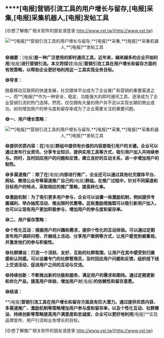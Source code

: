 ## ****[电报]**营销引流工具的用户增长与留存,**[电报]**采集,**[电报]**采集机器人,**[电报]**发帖工具**

[😍想了解推广相关软件的朋友请登录 http://www.vst.tw](http://www.vst.tw)

 <center><img src="https://vst.tw/MP4/tuiguang/png/7.png" alt="**[电报]**营销引流工具的用户增长与留存,**[电报]**采集,**[电报]**采集机器人,**[电报]**发帖工具"></center>

**😄摘要：**[电报]**是一种广泛使用的即时通讯工具，近年来，越来越多的企业开始利用**[电报]**进行营销引流。本文将探讨**[电报]**营销引流工具在用户增长和留存方面的有效策略，以帮助企业更好地利用这一工具实现业务目标。**

**😄导言：**

随着移动互联网的快速发展，社交媒体平台成为了企业推广和营销的重要渠道之一。而**[电报]**作为一种安全、稳定、功能强大的即时通讯工具，逐渐成为了企业营销引流的热门选择。然而，仅仅拥有大量的用户并不足以实现长期的商业成功，如何增加用户的参与度和留存率成为了企业需要关注的重要问题。

**😄一、用户增长策略：**

 <center><img src="https://vst.tw/MP4/tuiguang/png/6.png" alt="**[电报]**营销引流工具的用户增长与留存,**[电报]**采集,**[电报]**采集机器人,**[电报]**发帖工具"></center>

**😄提供优质内容：在**[电报]**群组中提供有价值的内容是吸引用户的关键。企业可以通过发布行业资讯、分享专业知识、提供实用工具等方式，吸引用户加入并持续参与。同时，及时回应用户的问题和反馈，建立良好的互动关系，进一步增加用户的粘性。**

**😄多渠道推广：除了在**[电报]**内部进行推广，企业还可以通过其他社交媒体平台、网站、微信公众号等渠道推广自己的**[电报]**群组。在推广过程中，针对不同渠道和目标用户的特点，采取相应的推广策略，提高转化率。**

**😄激励机制：为了吸引更多用户参与，企业可以设置一些激励机制，例如提供专属福利、举办抽奖活动、推出限时优惠等。这些激励措施既可以吸引新用户加入，也可以让现有用户更加积极参与，增加用户的参与度和留存率。**

**😄二、用户留存策略：**

**😄个性化互动：根据用户的兴趣和需求，提供个性化的互动体验。可以通过定期发布用户调研问卷、开展线上活动、分享用户案例等方式，让用户感觉到被重视，并激发他们的参与积极性。**

**😄社群建设：打造一个活跃、友好、互助的社群氛围，让用户在其中感受到归属感和认同感。可以设置专门的社群管理员，及时回应用户问题和反馈，组织线下线上交流活动，促进用户之间的互动与交流。**

**😄持续创新：不断推出新的功能和服务，满足用户的需求和期待。通过定期更新和优化产品，提高用户体验，增加用户对**[电报]**的依赖性和留存意愿。**

**😄结语：**

**[电报]**营销引流工具在用户增长和留存方面具有巨大潜力。通过提供优质内容、多渠道推广、激励机制等策略增加用户参与度和留存率，以及个性化互动、社群建设、持续创新等策略提高用户满意度和忠诚度，企业可以更好地利用**[电报]**实现品牌宣传、用户引流和业务增长的目标。

[😍想了解推广相关软件的朋友请登录 http://www.vst.tw](http://www.vst.tw)



